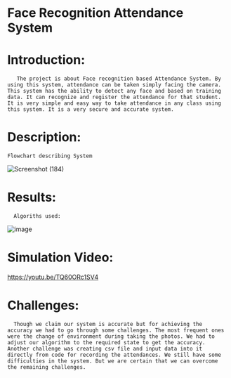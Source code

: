 # Face Recognition Attendance System

# Introduction: 
       The project is about Face recognition based Attendance System. By using this system, attendance can be taken simply facing the camera. This system has the ability to detect any face and based on training data. It can recognize and register the attendance for that student. It is very simple and easy way to take attendance in any class using this system. It is a very secure and accurate system.


# Description: 
    Flowchart describing System

![Screenshot (184)](https://user-images.githubusercontent.com/91143764/170944044-a69a2a7f-061e-49fc-ab8b-5f0097921097.png)


# Results: 
      Algoriths used:

![image](https://user-images.githubusercontent.com/91143764/170945571-24576ea4-6795-4fcf-a95c-977983432b69.png)

# Simulation Video: 
[ https://youtu.be/TQ60ORc1SV4 ]( https://youtu.be/TQ60ORc1SV4 )



# Challenges: 
      Though we claim our system is accurate but for achieving the accuracy we had to go through some challenges. The most frequent ones were the change of environment during taking the photos. We had to adjust our algorithm to the required state to get the accuracy. Another challenge was creating csv file and input data into it directly from code for recording the attendances. We still have some difficulties in the system. But we are certain that we can overcome the remaining challenges.
